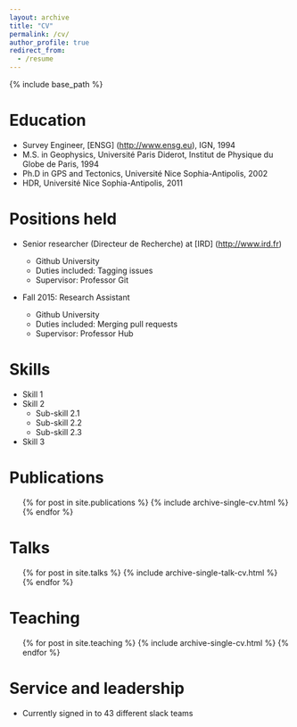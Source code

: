 ```yaml
---
layout: archive
title: "CV"
permalink: /cv/
author_profile: true
redirect_from:
  - /resume
---
```


{% include base_path %}

Education
======
* Survey Engineer, [ENSG] (http://www.ensg.eu), IGN, 1994
* M.S. in Geophysics, Université Paris Diderot, Institut de Physique du Globe de Paris, 1994
* Ph.D in GPS and Tectonics, Université Nice Sophia-Antipolis, 2002
* HDR, Université Nice Sophia-Antipolis, 2011

Positions held
======
* Senior researcher (Directeur de Recherche) at [IRD] (http://www.ird.fr) 
  * Github University
  * Duties included: Tagging issues
  * Supervisor: Professor Git

* Fall 2015: Research Assistant
  * Github University
  * Duties included: Merging pull requests
  * Supervisor: Professor Hub
  
Skills
======
* Skill 1
* Skill 2
  * Sub-skill 2.1
  * Sub-skill 2.2
  * Sub-skill 2.3
* Skill 3

Publications
======
  <ul>{% for post in site.publications %}
    {% include archive-single-cv.html %}
  {% endfor %}</ul>
  
Talks
======
  <ul>{% for post in site.talks %}
    {% include archive-single-talk-cv.html %}
  {% endfor %}</ul>
  
Teaching
======
  <ul>{% for post in site.teaching %}
    {% include archive-single-cv.html %}
  {% endfor %}</ul>
  
Service and leadership
======
* Currently signed in to 43 different slack teams
